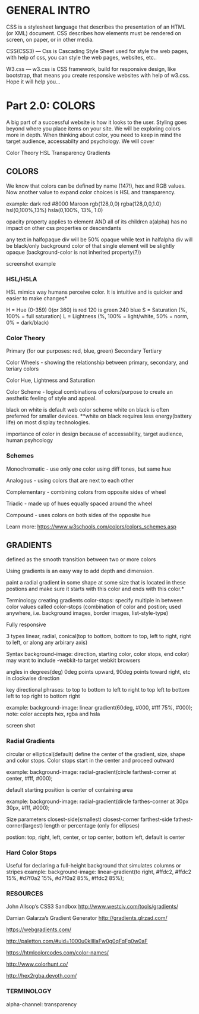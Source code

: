 # GENERAL INTRO
CSS is a stylesheet language that describes the presentation of an HTML (or XML) document.
CSS describes how elements must be rendered on screen, on paper, or in other media.

CSS(CSS3) — Css is Cascading Style Sheet used for style the web pages, with help of css, you can style the web pages, websites, etc..

W3.css — w3.css is CSS framework, build for responsive design, like bootstrap, that means you create responsive websites with help of w3.css.
Hope it will help you…


# Part 2.0: COLORS

A big part of a successful website is how it looks to the user.  Styling goes beyond where you place items on your site. We will be exploring colors more in depth. When thinking about color, you need to keep in mind the target audience, accessabilty and psychology. We will cover

Color Theory
HSL
Transparency
Gradients

## COLORS

We know that colors can be defined by name (147!), hex and RGB values. Now another value to expand color choices is HSL and transparency.

example: dark red
    #8000
    Maroon
    rgb(128,0,0)
    rgba(128,0,0,1.0)
    hsl(0,100%,13%)
    hsla(0,100%, 13%, 1.0)
    
opacity property applies to element AND all of its children
a(alpha) has no impact on other css properties or descendants

any text in halfopaque div will be 50% opaque while text in halfalpha div will be black/only background color of that single element will be slightly opaque (background-color is not inherited property(?))

screenshot example

### HSL/HSLA

HSL mimics way humans perceive color. It is intuitive and is quicker and easier to make changes*

H = Hue (0-359)
    0(or 360) is red
    120 is green
    240 blue
S = Saturation (%, 100% = full saturation)
L = Lightness (%, 100% = light/white, 50% = norm, 0% = dark/black)

### Color Theory


Primary (for our purposes: red, blue, green)
Secondary
Tertiary

Color Wheels - showing the relationship between primary, secondary, and teriary colors

Color Hue, Lightness and Saturation

Color Scheme - logical combinations of colors/purpose to create an aesthetic feeling of style and appeal.

black on white is default web color scheme
white on black is often preferred for smaller devices.
**white on black requires less energy(battery life) on most display technologies. 

importance of color in design because of accessability, target audience, human psyhcology


### Schemes

Monochromatic - use only one color using diff tones, but same hue

Analogous - using colors that are next to each other

Complementary - combining colors from opposite sides of wheel

Triadic - made up of hues equally spaced around the wheel

Compound - uses colors on both sides of the opposite hue

Learn more:
https://www.w3schools.com/colors/colors_schemes.asp





## GRADIENTS

defined as the smooth transition between two or more colors

Using gradients is an easy way to add depth and dimension.  

paint a radial gradient in some shape at some size that is located in these postions and make sure it starts with this color and ends with this color.*


Terminology
creating gradients
color-stops: specify multiple in between color values called color-stops (combination of color and postion; used anywhere, i.e. background images, border images, list-style-type)

Fully responsive

3 types
linear, radial, conical(top to bottom, bottom to top, left to right, right to left, or along any arbirary axis)


Syntax
background-image: direction, starting color, color stops, end color) may want to include -webkit-to target webkit browsers

angles in degrees(deg) 0deg points upward, 90deg points toward right, etc in clockwise direction

key directional phrases:
    to top
    to bottom
    to left
    to right
    to top left
    to bottom left
    to top right
    to bottom right 
    
example: 
background-image: linear gradient(60deg, #000, #fff 75%, #000); 
note: color accepts hex, rgba and hsla

screen shot

### Radial Gradients
circular or elliptical(default)
define the center of the gradient, size, shape and color stops. Color stops start in the center and proceed outward

example: background-image: radial-gradient(circle farthest-corner at center, #fff, #000);

default starting position is center of containing area

example: 
background-image: radial-gradient(dircle farthes-corner at 30px 30px, #fff, #000);

Size parameters
    closest-side(smallest)
    closest-corner
    farthest-side
    fathest-corner(largest)
    length or percentage (only for ellipses)
    
postion: top, right, left, center, or top center, bottom left, default is center

### Hard Color Stops
Useful for declaring a full-height background that simulates columns or stripes
example:
background-image: linear-gradient(to right, #ffdc2, #ffdc2 15%, #d7f0a2 15%, #d7f0a2 85%, #ffdc2 85%);

### RESOURCES
John Allsop’s CSS3 Sandbox  http://www.westciv.com/tools/gradients/

Damian Galarza’s Gradient Generator  http://gradients.glrzad.com/

https://webgradients.com/

http://paletton.com/#uid=1000u0kllllaFw0g0qFqFg0w0aF

https://htmlcolorcodes.com/color-names/

http://www.colorhunt.co/

http://hex2rgba.devoth.com/

### TERMINOLOGY

alpha-channel: transparency


    